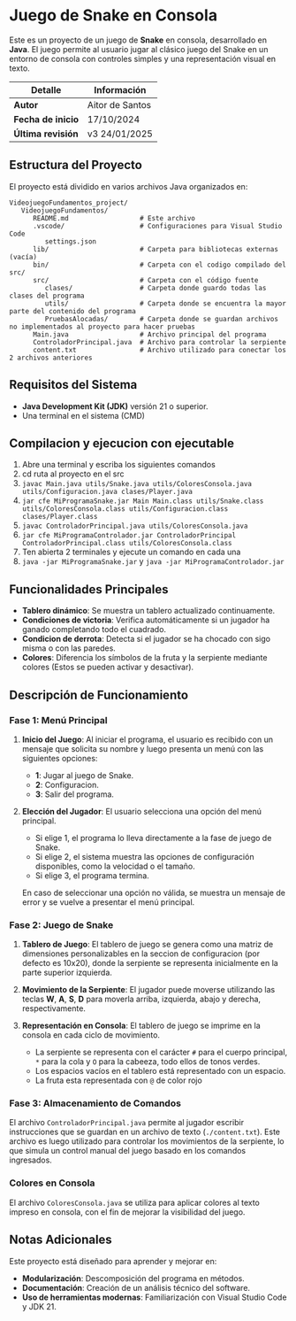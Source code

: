 # Juego de Snake en Consola

Este es un proyecto de un juego de **Snake** en consola, desarrollado en **Java**. El juego permite al usuario jugar al clásico juego del Snake en un entorno de consola con controles simples y una representación visual en texto.

| Detalle              | Información       |
|----------------------|-------------------|
| **Autor**            | Aitor de Santos   |
| **Fecha de inicio**  | 17/10/2024        |
| **Última revisión**  | v3 24/01/2025     |

## Estructura del Proyecto

El proyecto está dividido en varios archivos Java organizados en:

```plaintext
VideojuegoFundamentos_project/
   VideojuegoFundamentos/
      README.md                  # Este archivo
      .vscode/                   # Configuraciones para Visual Studio Code
         settings.json
      lib/                       # Carpeta para bibliotecas externas (vacía)
      bin/                       # Carpeta con el codigo compilado del src/
      src/                       # Carpeta con el código fuente
         clases/                 # Carpeta donde guardo todas las clases del programa
         utils/                  # Carpeta donde se encuentra la mayor parte del contenido del programa
         PruebasAlocadas/        # Carpeta donde se guardan archivos no implementados al proyecto para hacer pruebas
      Main.java                  # Archivo principal del programa
      ControladorPrincipal.java  # Archivo para controlar la serpiente
      content.txt                # Archivo utilizado para conectar los 2 archivos anteriores
```

## Requisitos del Sistema

- **Java Development Kit (JDK)** versión 21 o superior.
- Una terminal en el sistema (CMD)

## Compilacion y ejecucion con ejecutable

1. Abre una terminal y escriba los siguientes comandos
2. cd ruta al proyecto en el src
3. `javac Main.java utils/Snake.java utils/ColoresConsola.java utils/Configuracion.java clases/Player.java`
4. `jar cfe MiProgramaSnake.jar Main Main.class utils/Snake.class utils/ColoresConsola.class utils/Configuracion.class clases/Player.class`
5. `javac ControladorPrincipal.java utils/ColoresConsola.java`
6. `jar cfe MiProgramaControlador.jar ControladorPrincipal ControladorPrincipal.class utils/ColoresConsola.class`
7. Ten abierta 2 terminales y ejecute un comando en cada una
8. `java -jar MiProgramaSnake.jar` y `java -jar MiProgramaControlador.jar`

## Funcionalidades Principales

- **Tablero dinámico**: Se muestra un tablero actualizado continuamente.
- **Condiciones de victoria**: Verifica automáticamente si un jugador ha ganado completando todo el cuadrado.
- **Condicion de derrota**: Detecta si el jugador se ha chocado con sigo misma o con las paredes.
- **Colores**: Diferencia los símbolos de la fruta y la serpiente mediante colores (Estos se pueden activar y desactivar).

## Descripción de Funcionamiento

### Fase 1: Menú Principal

1. **Inicio del Juego**:
   Al iniciar el programa, el usuario es recibido con un mensaje que solicita su nombre y luego presenta un menú con las siguientes opciones:
   - **1**: Jugar al juego de Snake.
   - **2**: Configuracion.
   - **3**: Salir del programa.

2. **Elección del Jugador**:
   El usuario selecciona una opción del menú principal. 
   - Si elige 1, el programa lo lleva directamente a la fase de juego de Snake. 
   - Si elige 2, el sistema muestra las opciones de configuración disponibles, como la velocidad o el tamaño. 
   - Si elige 3, el programa termina. 
   
   En caso de seleccionar una opción no válida, se muestra un mensaje de error y se vuelve a presentar el menú principal.

### Fase 2: Juego de Snake

1. **Tablero de Juego**:
   El tablero de juego se genera como una matriz de dimensiones personalizables en la seccion de configuracion (por defecto es 10x20), donde la serpiente se representa inicialmente en la parte superior izquierda.

2. **Movimiento de la Serpiente**:
   El jugador puede moverse utilizando las teclas **W**, **A**, **S**, **D** para moverla arriba, izquierda, abajo y derecha, respectivamente.

3. **Representación en Consola**:
   El tablero de juego se imprime en la consola en cada ciclo de movimiento. 
   - La serpiente se representa con el carácter `#` para el cuerpo principal, `*` para la cola y `O` para la cabeeza, todo ellos de tonos verdes.
   - Los espacios vacíos en el tablero está representado con un espacio.
   - La fruta esta representada con `@` de color rojo

### Fase 3: Almacenamiento de Comandos

El archivo `ControladorPrincipal.java` permite al jugador escribir instrucciones que se guardan en un archivo de texto (`./content.txt`). Este archivo es luego utilizado para controlar los movimientos de la serpiente, lo que simula un control manual del juego basado en los comandos ingresados.

### Colores en Consola

El archivo `ColoresConsola.java` se utiliza para aplicar colores al texto impreso en consola, con el fin de mejorar la visibilidad del juego.

## Notas Adicionales

Este proyecto está diseñado para aprender y mejorar en:

- **Modularización**: Descomposición del programa en métodos.
- **Documentación**: Creación de un análisis técnico del software.
- **Uso de herramientas modernas**: Familiarización con Visual Studio Code y JDK 21.